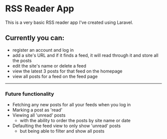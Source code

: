 # RSS Reader App

This is a very basic RSS reader app I've created using Laravel.

## Currently you can:

-   register an account and log in
-   add a site's URL and if it finds a feed, it will read through it and store all the posts
-   edit the site's name or delete a feed
-   view the latest 3 posts for that feed on the homepage
-   view all posts for a feed on the feed page

---

### Future functionality

-   Fetching any new posts for all your feeds when you log in
-   Marking a post as 'read'
-   Viewing all 'unread' posts
    -   with the ability to order the posts by site name or date
-   Defaulting the feed view to only show 'unread' posts
    -   but being able to filter and show all posts
